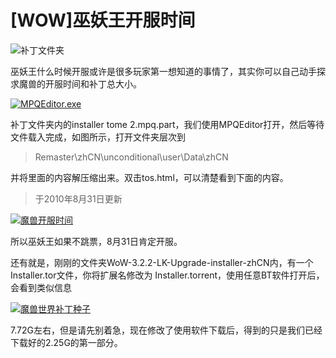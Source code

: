 # [WOW]巫妖王开服时间

![补丁文件夹](https://attachment.soulteary.com/2010/08/23/2010-08-23_010320.gif "补丁文件夹") 

巫妖王什么时候开服或许是很多玩家第一想知道的事情了，其实你可以自己动手探求魔兽的开服时间和补丁总大小。

<!-- more -->

[![MPQEditor.exe](https://attachment.soulteary.com/2010/08/23/2010-08-23_010253.gif "MPQEditor.exe")](https://attachment.soulteary.com/2010/08/23/2010-08-23_010253.gif)

补丁文件夹内的installer tome 2.mpq.part，我们使用MPQEditor打开，然后等待文件载入完成，如图所示，打开文件夹层次到

> Remaster\zhCN\unconditional\user\Data\zhCN

并将里面的内容解压缩出来。双击tos.html，可以清楚看到下面的内容。

> 于2010年8月31日更新

[![魔兽开服时间](https://attachment.soulteary.com/2010/08/23/2010-08-23_010857.gif "魔兽开服时间")](https://attachment.soulteary.com/2010/08/23/2010-08-23_010857.gif) 

所以巫妖王如果不跳票，8月31日肯定开服。 

还有就是，刚刚的文件夹WoW-3.2.2-LK-Upgrade-installer-zhCN内，有一个Installer.tor文件，你将扩展名修改为 Installer.torrent，使用任意BT软件打开后，会看到类似信息 

[![魔兽世界补丁种子](https://attachment.soulteary.com/2010/08/23/2010-08-23_011247.gif "魔兽世界补丁种子")](https://attachment.soulteary.com/2010/08/23/2010-08-23_011247.gif) 

7.72G左右，但是请先别着急，现在修改了使用软件下载后，得到的只是我们已经下载好的2.25G的第一部分。

